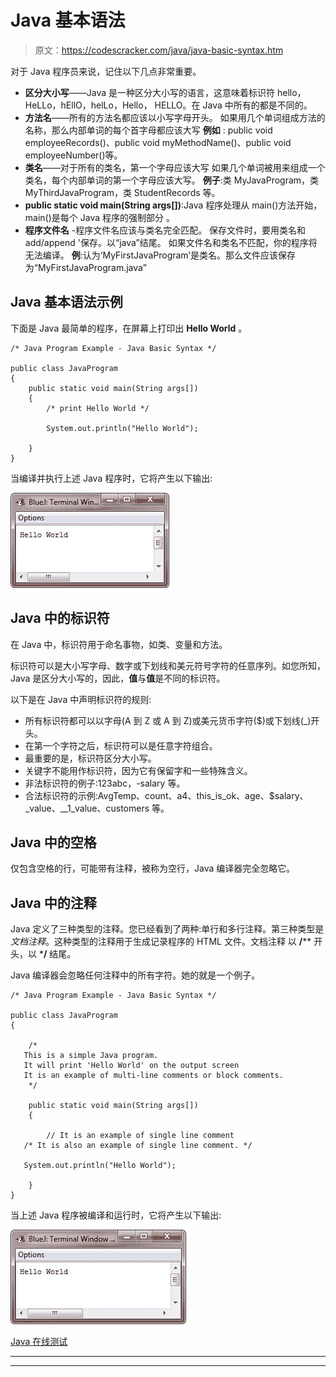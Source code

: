 # Java 基本语法

> 原文：<https://codescracker.com/java/java-basic-syntax.htm>

对于 Java 程序员来说，记住以下几点非常重要。

*   **区分大小写**——Java 是一种区分大小写的语言，这意味着标识符 hello，HeLLo，hEllO，helLo，Hello， HELLO。在 Java 中所有的都是不同的。
*   **方法名**——所有的方法名都应该以小写字母开头。
    如果用几个单词组成方法的名称，那么内部单词的每个首字母都应该大写
    **例如** : public void employeeRecords()、public void myMethodName()、public void employeeNumber()等。
*   **类名**——对于所有的类名，第一个字母应该大写
    如果几个单词被用来组成一个类名，每个内部单词的第一个字母应该大写。
    **例子**:类 MyJavaProgram，类 MyThirdJavaProgram，类 StudentRecords 等。
*   **public static void main(String args[])**:Java 程序处理从 main()方法开始，main()是每个 Java 程序的强制部分 。
*   **程序文件名** -程序文件名应该与类名完全匹配。
    保存文件时，要用类名和 add/append '保存。以“java”结尾。
    如果文件名和类名不匹配，你的程序将无法编译。
    **例**:认为‘MyFirstJavaProgram’是类名。那么文件应该保存为“MyFirstJavaProgram.java”

## Java 基本语法示例

下面是 Java 最简单的程序，在屏幕上打印出 **Hello World** 。

```
/* Java Program Example - Java Basic Syntax */

public class JavaProgram
{
    public static void main(String args[])
    {
        /* print Hello World */

        System.out.println("Hello World");

    }
}
```

当编译并执行上述 Java 程序时，它将产生以下输出:

![java basic syntax](img/315b3a9de9da044ca28a465f09e09b3b.png)

## Java 中的标识符

在 Java 中，标识符用于命名事物，如类、变量和方法。

标识符可以是大小写字母、数字或下划线和美元符号字符的任意序列。如您所知，Java 是区分大小写的，因此，**值**与**值**是不同的标识符。

以下是在 Java 中声明标识符的规则:

*   所有标识符都可以以字母(A 到 Z 或 A 到 Z)或美元货币字符($)或下划线(_)开头。
*   在第一个字符之后，标识符可以是任意字符组合。
*   最重要的是，标识符区分大小写。
*   关键字不能用作标识符，因为它有保留字和一些特殊含义。
*   非法标识符的例子:123abc，-salary 等。
*   合法标识符的示例:AvgTemp、count、a4、this_is_ok、age、$salary、_value、__1_value、customers 等。

## Java 中的空格

仅包含空格的行，可能带有注释，被称为空行，Java 编译器完全忽略它。

## Java 中的注释

Java 定义了三种类型的注释。您已经看到了两种:单行和多行注释。第三种类型是*文档注释*。这种类型的注释用于生成记录程序的 HTML 文件。文档注释 以 **/**** 开头，以 ***/** 结尾。

Java 编译器会忽略任何注释中的所有字符。她的就是一个例子。

```
/* Java Program Example - Java Basic Syntax */

public class JavaProgram
{

    /* 
   This is a simple Java program.
   It will print 'Hello World' on the output screen
   It is an example of multi-line comments or block comments.
    */

    public static void main(String args[])
    {

        // It is an example of single line comment
   /* It is also an example of single line comment. */

   System.out.println("Hello World"); 

    }
}
```

当上述 Java 程序被编译和运行时，它将产生以下输出:

![comments in java](img/bd0a6bc74b1693e8603df2261a5f726c.png)

[Java 在线测试](/exam/showtest.php?subid=1)

* * *

* * *